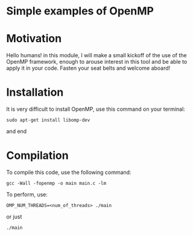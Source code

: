 # Simple examples of OpenMP

# Motivation
Hello humans! in this module, I will make a small kickoff of the use of the OpenMP framework, enough to arouse interest in this tool and be able to apply it in your code. Fasten your seat belts and welcome aboard!


# Installation
It is very difficult to install OpenMP, use this command on your terminal:

``` sudo apt-get install libomp-dev ```

and end

# Compilation

To compile this code, use the following command:

```gcc -Wall -fopenmp -o main main.c -lm```

To perform, use:

``` OMP_NUM_THREADS=<num_of_threads> ./main ``` 

or just

``` ./main ```



